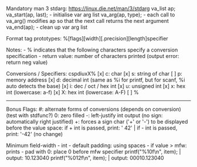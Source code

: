 
Mandatory
man 3 stdarg: https://linux.die.net/man/3/stdarg
    va_list ap;
    va_start(ap, last); 
        - initialise var arg list
    va_arg(ap, type); 
        - each call to va_arg() modifies ap so that the next call returns the next argument
    va_end(ap); 
        - clean up var arg list

Format tag prototypes: %[flags][width][.precision][length]specifier

Notes:
    - % indicates that the following characters specify a conversion specification
    - return value: number of characters printed (output error: return neg value)

Conversions / Specifiers: cspdiuxX%
    [x] c: char
    [x] s: string of char
    [ ] p: memory address
    [x] d: decimal int (same as %i for printf, but for scanf, %i auto detects the base)
    [x] i: dec / oct / hex int
    [x] u: unsigned int
    [x] x: hex int (lowercase: a-f)
    [x] X: hex int (lowercase: A-F)
    [ ] %

-----------------------------------------------------------------------------------------------
Bonus
Flags: 
    #: alternate forms of conversions (depends on conversion) (test with stdfunc?)
    0: zero filled
    -: left-justify int output (no sign: automatically right justified)
    +: forces a sign char ('+' or '-') to be displayed before the value
    space: if + int is passed, print: ' 42' | if - int is passed, print: '-42' (no change)

Minimum field-width
    - int
    - default padding: using spaces
    - if value > mfw: prints
    - pad with 0: place 0 before mfw specifier
        printf("%10f\n", item);  | output: 10.123040
        printf("%012f\n", item); | output: 00010.123040

